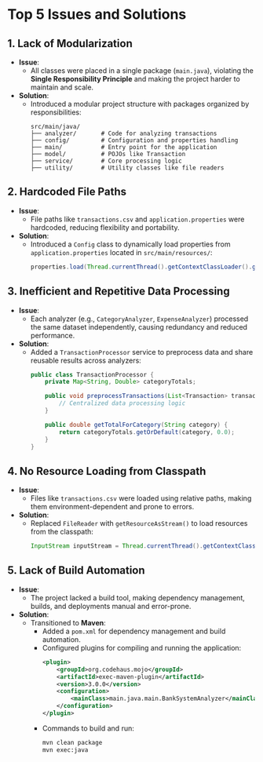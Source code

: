 # Top 5 Issues and Solutions

## 1. Lack of Modularization
- **Issue**:
  - All classes were placed in a single package (`main.java`), violating the **Single Responsibility Principle** and making the project harder to maintain and scale.
- **Solution**:
  - Introduced a modular project structure with packages organized by responsibilities:
    ```
    src/main/java/
    ├── analyzer/       # Code for analyzing transactions
    ├── config/         # Configuration and properties handling
    ├── main/           # Entry point for the application
    ├── model/          # POJOs like Transaction
    ├── service/        # Core processing logic
    ├── utility/        # Utility classes like file readers
    ```

## 2. Hardcoded File Paths
- **Issue**:
  - File paths like `transactions.csv` and `application.properties` were hardcoded, reducing flexibility and portability.
- **Solution**:
  - Introduced a `Config` class to dynamically load properties from `application.properties` located in `src/main/resources/`:
    ```java
    properties.load(Thread.currentThread().getContextClassLoader().getResourceAsStream("application.properties"));
    ```

## 3. Inefficient and Repetitive Data Processing
- **Issue**:
  - Each analyzer (e.g., `CategoryAnalyzer`, `ExpenseAnalyzer`) processed the same dataset independently, causing redundancy and reduced performance.
- **Solution**:
  - Added a `TransactionProcessor` service to preprocess data and share reusable results across analyzers:
    ```java
    public class TransactionProcessor {
        private Map<String, Double> categoryTotals;

        public void preprocessTransactions(List<Transaction> transactions) {
            // Centralized data processing logic
        }

        public double getTotalForCategory(String category) {
            return categoryTotals.getOrDefault(category, 0.0);
        }
    }
    ```

## 4. No Resource Loading from Classpath
- **Issue**:
  - Files like `transactions.csv` were loaded using relative paths, making them environment-dependent and prone to errors.
- **Solution**:
  - Replaced `FileReader` with `getResourceAsStream()` to load resources from the classpath:
    ```java
    InputStream inputStream = Thread.currentThread().getContextClassLoader().getResourceAsStream("transactions.csv");
    ```

## 5. Lack of Build Automation
- **Issue**:
  - The project lacked a build tool, making dependency management, builds, and deployments manual and error-prone.
- **Solution**:
  - Transitioned to **Maven**:
    - Added a `pom.xml` for dependency management and build automation.
    - Configured plugins for compiling and running the application:
      ```xml
      <plugin>
          <groupId>org.codehaus.mojo</groupId>
          <artifactId>exec-maven-plugin</artifactId>
          <version>3.0.0</version>
          <configuration>
              <mainClass>main.java.main.BankSystemAnalyzer</mainClass>
          </configuration>
      </plugin>
      ```
    - Commands to build and run:
      ```bash
      mvn clean package
      mvn exec:java
      ```
